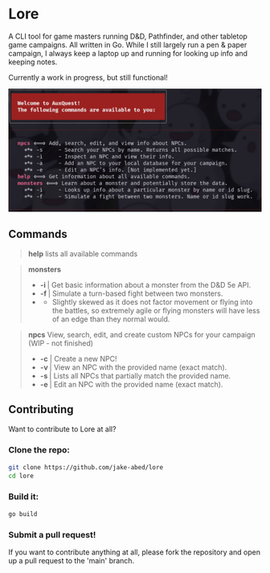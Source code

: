 # Lore
A CLI tool for game masters running D&D, Pathfinder, and other tabletop game
campaigns. All written in Go. While I still largely run a pen & paper campaign,
I always keep a laptop up and running for looking up info and keeping notes.

Currently a work in progress, but still functional!

![Screenshot of Lore in action](./static/lore.jpg)

## Commands

> **help** lists all available commands

> **monsters**
> - **-i <monster name or id>** | Get basic information about a monster from the D&D 5e API.
> - **-f <monster-1> <monster-2>** | Simulate a turn-based fight between two monsters.
> - - Slightly skewed as it does not factor movement or flying into the battles, so extremely agile or flying monsters will have less of an edge than they normal would.

> **npcs** View, search, edit, and create custom NPCs for your campaign (WIP - not finished)
> - **-c** | Create a new NPC!
> - **-v <name>** | View an NPC with the provided name (exact match).
> - **-s <name>** | Lists all NPCs that partially match the provided name.
> - **-e <name>** | Edit an NPC with the provided name (exact match).

## Contributing

Want to contribute to Lore at all?

### Clone the repo:
```bash
git clone https://github.com/jake-abed/lore
cd lore
```

### Build it:
```bash
go build
```

### Submit a pull request!

If you want to contribute anything at all, please fork the repository
and open up a pull request to the 'main' branch.
